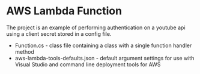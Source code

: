 # AWS Lambda Function

The project is an example of performing authentication on a youtube api using a client secret stored in a config file. 
* Function.cs - class file containing a class with a single function handler method
* aws-lambda-tools-defaults.json - default argument settings for use with Visual Studio and command line deployment tools for AWS
